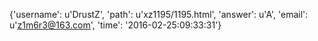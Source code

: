 {'username': u'DrustZ', 'path': u'xz1195/1195.html', 'answer': u'A', 'email': u'z1m6r3@163.com', 'time': '2016-02-25:09:33:31'}